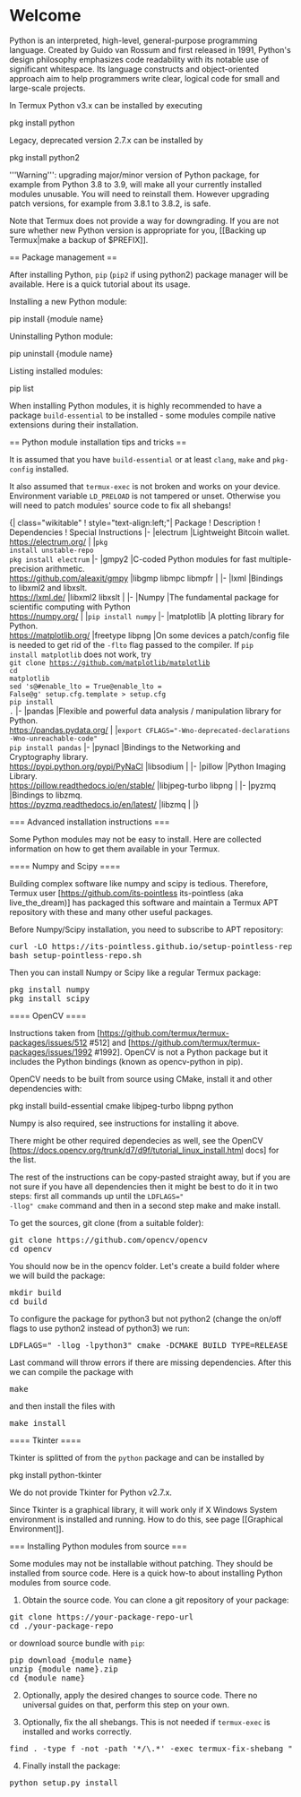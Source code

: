 Welcome
=======

Python is an interpreted, high-level, general-purpose programming language. Created
by Guido van Rossum and first released in 1991, Python's design philosophy emphasizes
code readability with its notable use of significant whitespace. Its language constructs
and object-oriented approach aim to help programmers write clear, logical code for small
and large-scale projects.

In Termux Python v3.x can be installed by executing

 pkg install python

Legacy, deprecated version 2.7.x can be installed by

 pkg install python2

'''Warning''': upgrading major/minor version of Python package, for example from Python 3.8 to 3.9, will make all your currently installed modules unusable. You will need to reinstall them. However upgrading patch versions, for example from 3.8.1 to 3.8.2, is safe.

Note that Termux does not provide a way for downgrading. If you are not sure whether new Python version is appropriate for you, [[Backing up Termux|make a backup of $PREFIX]].

== Package management ==

After installing Python, <code>pip</code> (<code>pip2</code> if using python2) package
manager will be available. Here is a quick tutorial about its usage.

Installing a new Python module:

 pip install {module name}

Uninstalling Python module:

 pip uninstall {module name}

Listing installed modules:

 pip list

When installing Python modules, it is highly recommended to have a package
<code>build-essential</code> to be installed - some modules compile native extensions
during their installation.

== Python module installation tips and tricks ==

It is assumed that you have <code>build-essential</code> or at least <code>clang</code>,
<code>make</code> and <code>pkg-config</code> installed.

It also assumed that <code>termux-exec</code> is not broken and works on your device.
Environment variable <code>LD_PRELOAD</code> is not tampered or unset. Otherwise you
will need to patch modules' source code to fix all shebangs!

{| class="wikitable"
! style="text-align:left;"| Package
! Description
! Dependencies
! Special Instructions
|-
|electrum
|Lightweight Bitcoin wallet.<br>https://electrum.org/
|
|<code>pkg install unstable-repo</code><br><code>pkg install electrum</code>
|-
|gmpy2
|C-coded Python modules for fast multiple-precision arithmetic.<br>https://github.com/aleaxit/gmpy
|libgmp libmpc libmpfr
|
|-
|lxml
|Bindings to libxml2 and libxslt.<br>https://lxml.de/
|libxml2 libxslt
|
|-
|Numpy
|The fundamental package for scientific computing with Python
<br>https://numpy.org/
|
|<code>pip install numpy</code>
|-
|matplotlib
|A plotting library for Python.<br>https://matplotlib.org/
|freetype libpng
|On some devices a patch/config file is needed to get rid of the <code>-flto</code> flag passed to the compiler. If <code>pip install matplotlib</code> does not work, try 
<br><code>git clone https://github.com/matplotlib/matplotlib</code><br><code>cd matplotlib</code><br><code>sed 's@#enable_lto = True@enable_lto = False@g' setup.cfg.template > setup.cfg</code><br><code>pip install .</code>
|-
|pandas
|Flexible and powerful data analysis / manipulation library for Python.<br>https://pandas.pydata.org/
|
|<code>export CFLAGS="-Wno-deprecated-declarations -Wno-unreachable-code"</code><br><code>pip install pandas</code>
|-
|pynacl
|Bindings to the Networking and Cryptography library.<br>https://pypi.python.org/pypi/PyNaCl
|libsodium
|
|-
|pillow
|Python Imaging Library.<br>https://pillow.readthedocs.io/en/stable/
|libjpeg-turbo libpng
|
|-
|pyzmq
|Bindings to libzmq.<br>https://pyzmq.readthedocs.io/en/latest/
|libzmq
|
|}

=== Advanced installation instructions ===

Some Python modules may not be easy to install. Here are collected information on how to get
them available in your Termux.

==== Numpy and Scipy ====

Building complex software like numpy and scipy is tedious. Therefore, Termux user
[https://github.com/its-pointless its-pointless (aka live_the_dream)] has packaged
this software and maintain a Termux APT repository with these and many other useful
packages.

Before Numpy/Scipy installation, you need to subscribe to APT repository:
<pre>
curl -LO https://its-pointless.github.io/setup-pointless-repo.sh
bash setup-pointless-repo.sh
</pre>

Then you can install Numpy or Scipy like a regular Termux package:
<pre>
pkg install numpy
pkg install scipy
</pre>

==== OpenCV ====

Instructions taken from [https://github.com/termux/termux-packages/issues/512 #512]
and [https://github.com/termux/termux-packages/issues/1992 #1992]. OpenCV is not a
Python package but it includes the Python bindings (known as opencv-python in pip).

OpenCV needs to be built from source using CMake, install it and other dependencies
with:

 pkg install build-essential cmake libjpeg-turbo libpng python

Numpy is also required, see instructions for installing it above.

There might be other required dependecies as well, see the OpenCV
[https://docs.opencv.org/trunk/d7/d9f/tutorial_linux_install.html docs] for the list.

The rest of the instructions can be copy-pasted straight away, but if you are not sure
if you have all dependencies then it might be best to do it in two steps: first all
commands up until the <code>LDFLAGS=" -llog" cmake</code> command and then in a second
step make and make install.

To get the sources, git clone (from a suitable folder):
<pre>
git clone https://github.com/opencv/opencv
cd opencv
</pre>

You should now be in the opencv folder. Let's create a build folder where we will
build the package:
<pre>
mkdir build
cd build
</pre>

To configure the package for python3 but not python2 (change the on/off flags to
use python2 instead of python3) we run:
<pre>
LDFLAGS=" -llog -lpython3" cmake -DCMAKE_BUILD_TYPE=RELEASE -DCMAKE_INSTALL_PREFIX=$PREFIX -DBUILD_opencv_python3=on -DBUILD_opencv_python2=off -DWITH_QT=OFF -DWITH_GTK=OFF ..
</pre>

Last command will throw errors if there are missing dependencies. After this we can
compile the package with
<pre>
make
</pre>
and then install the files with
<pre>
make install
</pre>

==== Tkinter ====

Tkinter is splitted of from the <code>python</code> package and can be installed by

 pkg install python-tkinter

We do not provide Tkinter for Python v2.7.x.

Since Tkinter is a graphical library, it will work only if X Windows System environment
is installed and running. How to do this, see page [[Graphical Environment]].

=== Installing Python modules from source ===

Some modules may not be installable without patching. They should be installed from
source code. Here is a quick how-to about installing Python modules from source code.

1. Obtain the source code. You can clone a git repository of your package:
<pre>
git clone https://your-package-repo-url
cd ./your-package-repo
</pre>
or download source bundle with <code>pip</code>:
<pre>
pip download {module name}
unzip {module name}.zip
cd {module name}
</pre>

2. Optionally, apply the desired changes to source code. There no universal guides on that,
perform this step on your own.

3. Optionally, fix the all shebangs. This is not needed if <code>termux-exec</code> is installed
and works correctly.
<pre>
find . -type f -not -path '*/\.*' -exec termux-fix-shebang "{}" \;
</pre>

4. Finally install the package:
<pre>
python setup.py install
</pre>
